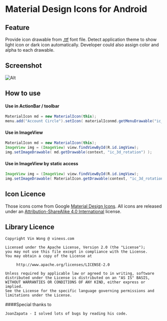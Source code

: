 # Material Design Icons for Android

## Feature

Provide icon drawable from [.ttf](https://github.com/vin89423/material-design-icons-for-android/tree/master/library/res/raw) font file.
Detect application theme to show light icon or dark icon automatically.
Developer could also assign color and alpha to each drawable. 
	
## Screenshot

![Alt](https://raw.githubusercontent.com/vin89423/material-design-icons-for-android/master/sample.gif)

## How to use

#### Use in ActionBar / toolbar
```java
MaterialIcon md = new MaterialIcon(this);
menu.add("Account Circle").setIcon( materialIconmd.getMenuDrawable("ic_account_circle") );

```
#### Use in ImageView
```java
MaterialIcon md = new MaterialIcon(this);
ImageView img = (ImageView) view.findViewById(R.id.imgView);
img.setImageDrawable( md.getDrawable(context, "ic_3d_rotation") );
```

#### Use in ImageView by static access
```java
ImageView img = (ImageView) view.findViewById(R.id.imgView);
img.setImageDrawable( MaterialIcon.getDrawable(context, "ic_3d_rotation") );
```

## Icon Licence

Those icons come from Google [Material Design Icons](https://github.com/google/material-design-icons). All icons are released under an [Attribution-ShareAlike 4.0 International](http://creativecommons.org/licenses/by-sa/4.0/) license.

## Library Licence

```
Copyright Vin Wong @ vinexs.com

Licensed under the Apache License, Version 2.0 (the "License");
you may not use this file except in compliance with the License.
You may obtain a copy of the License at

     http://www.apache.org/licenses/LICENSE-2.0

Unless required by applicable law or agreed to in writing, software
distributed under the License is distributed on an "AS IS" BASIS,
WITHOUT WARRANTIES OR CONDITIONS OF ANY KIND, either express or implied.
See the License for the specific language governing permissions and
limitations under the License.

```

####Special thanks to
```
JoanZapata - I solved lots of bugs by reading his code.
```
